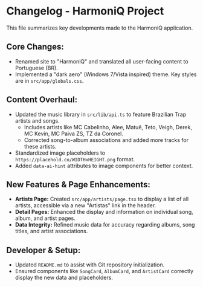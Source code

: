 # Changelog - HarmoniQ Project

This file summarizes key developments made to the HarmoniQ application.

## Core Changes:
- Renamed site to "HarmoniQ" and translated all user-facing content to Portuguese (BR).
- Implemented a "dark aero" (Windows 7/Vista inspired) theme. Key styles are in `src/app/globals.css`.

## Content Overhaul:
- Updated the music library in `src/lib/api.ts` to feature Brazilian Trap artists and songs.
  - Includes artists like MC Cabelinho, Alee, Matuê, Teto, Veigh, Derek, MC Kevin, MC Paiva ZS, TZ da Coronel.
  - Corrected song-to-album associations and added more tracks for these artists.
- Standardized image placeholders to `https://placehold.co/WIDTHxHEIGHT.png` format.
- Added `data-ai-hint` attributes to image components for better context.

## New Features & Page Enhancements:
- **Artists Page:** Created `src/app/artists/page.tsx` to display a list of all artists, accessible via a new "Artistas" link in the header.
- **Detail Pages:** Enhanced the display and information on individual song, album, and artist pages.
- **Data Integrity:** Refined music data for accuracy regarding albums, song titles, and artist associations.

## Developer & Setup:
- Updated `README.md` to assist with Git repository initialization.
- Ensured components like `SongCard`, `AlbumCard`, and `ArtistCard` correctly display the new data and placeholders.
